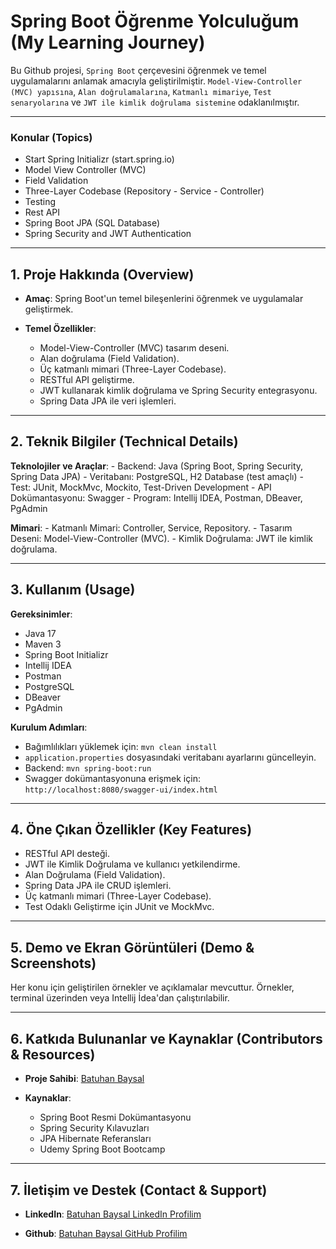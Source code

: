 # Spring Boot Öğrenme Yolculuğum (My Learning Journey)

Bu Github projesi, `Spring Boot` çerçevesini öğrenmek ve temel uygulamalarını anlamak amacıyla geliştirilmiştir. `Model-View-Controller (MVC) yapısına`, `Alan doğrulamalarına`, `Katmanlı mimariye`, `Test senaryolarına` ve `JWT ile kimlik doğrulama sistemine` odaklanılmıştır.

---

### Konular (Topics)

- Start Spring Initializr (start.spring.io)
- Model View Controller (MVC)
- Field Validation
- Three-Layer Codebase (Repository - Service - Controller)
- Testing
- Rest API
- Spring Boot JPA (SQL Database)
- Spring Security and JWT Authentication

---

## 1. Proje Hakkında (Overview)

- **Amaç**: Spring Boot'un temel bileşenlerini öğrenmek ve uygulamalar geliştirmek.

- **Temel Özellikler**:
    - Model-View-Controller (MVC) tasarım deseni.
    - Alan doğrulama (Field Validation).
    - Üç katmanlı mimari (Three-Layer Codebase).
    - RESTful API geliştirme.
    - JWT kullanarak kimlik doğrulama ve Spring Security entegrasyonu.
    - Spring Data JPA ile veri işlemleri.

---

## 2. Teknik Bilgiler (Technical Details)

**Teknolojiler ve Araçlar**:
    - Backend: Java (Spring Boot, Spring Security, Spring Data JPA)
    - Veritabanı: PostgreSQL, H2 Database (test amaçlı)
    - Test: JUnit, MockMvc, Mockito, Test-Driven Development
    - API Dokümantasyonu: Swagger
    - Program: Intellij IDEA, Postman, DBeaver, PgAdmin

**Mimari**: 
    - Katmanlı Mimari: Controller, Service, Repository.
    - Tasarım Deseni: Model-View-Controller (MVC).
    - Kimlik Doğrulama: JWT ile kimlik doğrulama.

---

## 3. Kullanım (Usage)

**Gereksinimler**:
   - Java 17
   - Maven 3
   - Spring Boot Initializr
   - Intellij IDEA
   - Postman
   - PostgreSQL
   - DBeaver
   - PgAdmin

**Kurulum Adımları**:
   - Bağımlılıkları yüklemek için: `mvn clean install`
   - `application.properties` dosyasındaki veritabanı ayarlarını güncelleyin.
   - Backend: `mvn spring-boot:run`
   - Swagger dokümantasyonuna erişmek için: `http://localhost:8080/swagger-ui/index.html`

---

## 4. Öne Çıkan Özellikler (Key Features)

- RESTful API desteği.
- JWT ile Kimlik Doğrulama ve kullanıcı yetkilendirme.
- Alan Doğrulama (Field Validation).
- Spring Data JPA ile CRUD işlemleri.
- Üç katmanlı mimari (Three-Layer Codebase).
- Test Odaklı Geliştirme için JUnit ve MockMvc.

---

## 5. Demo ve Ekran Görüntüleri (Demo & Screenshots)

Her konu için geliştirilen örnekler ve açıklamalar mevcuttur. Örnekler, terminal üzerinden veya Intellij İdea'dan çalıştırılabilir.

---

## 6. Katkıda Bulunanlar ve Kaynaklar (Contributors & Resources)

- **Proje Sahibi**: [Batuhan Baysal](https://www.linkedin.com/in/batuhan-baysal-502656170/)

- **Kaynaklar**:
    - Spring Boot Resmi Dokümantasyonu
    - Spring Security Kılavuzları
    - JPA Hibernate Referansları
    - Udemy Spring Boot Bootcamp

---

## 7. İletişim ve Destek (Contact & Support)

- **LinkedIn**: [Batuhan Baysal LinkedIn Profilim](https://www.linkedin.com/in/batuhan-baysal-502656170/)

- **Github**: [Batuhan Baysal GitHub Profilim](https://github.com/BatuhanBaysal)
